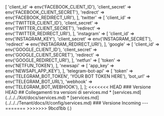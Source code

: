 <?php

declare(strict_types=1);

return [
    'facebook' => [
        'client_id' => env('FACEBOOK_CLIENT_ID'),
        'client_secret' => env('FACEBOOK_CLIENT_SECRET'),
        'redirect' => env('FACEBOOK_REDIRECT_URI'),
    ],
    'twitter' => [
        'client_id' => env('TWITTER_CLIENT_ID'),
        'client_secret' => env('TWITTER_CLIENT_SECRET'),
        'redirect' => env('TWITTER_REDIRECT_URI'),
    ],
    'instagram' => [
        'client_id' => env('INSTAGRAM_KEY'),
        'client_secret' => env('INSTAGRAM_SECRET'),
        'redirect' => env('INSTAGRAM_REDIRECT_URI'),
    ],
    'google' => [
        'client_id' => env('GOOGLE_CLIENT_ID'),
        'client_secret' => env('GOOGLE_CLIENT_SECRET'),
        'redirect' => env('GOOGLE_REDIRECT_URI'),
    ],
    'netfun' => [
        'token' => env('NETFUN_TOKEN'),
    ],
    'newsapi' => [
        'app_key' => env('NEWSAPI_APP_KEY'),
    ],
    'telegram-bot-api' => [
        'token' => env('TELEGRAM_BOT_TOKEN', 'YOUR BOT TOKEN HERE'),
        'bot_url' => env('TELEGRAM_BOT_URL'),
        'webhook' => env('TELEGRAM_BOT_WEBHOOK'),
    ],
];
<<<<<<< HEAD
### Versione HEAD


## Collegamenti tra versioni di services.md
* [services.md](../../../Xot/docs/services.md)
* [services.md](../../../Tenant/docs/it/config/services.md)


### Versione Incoming


---

=======
>>>>>>> 9bcd1bb (.)
